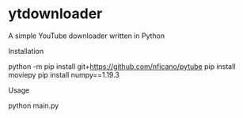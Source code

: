 # ytdownloader
A simple YouTube downloader written in Python

Installation

python -m pip install git+https://github.com/nficano/pytube
pip install moviepy
pip install numpy==1.19.3

Usage

python main.py
